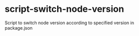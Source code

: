 # script-switch-node-version
Script to switch node version according to specified version in package.json
